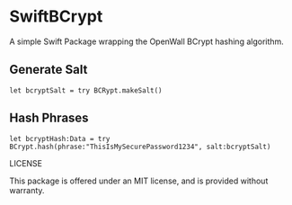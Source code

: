 # SwiftBCrypt

A simple Swift Package wrapping the OpenWall BCrypt hashing algorithm.

## Generate Salt
```
let bcryptSalt = try BCRypt.makeSalt()
```

## Hash Phrases
```
let bcryptHash:Data = try BCrypt.hash(phrase:"ThisIsMySecurePassword1234", salt:bcryptSalt)
```

LICENSE

This package is offered under an MIT license, and is provided without warranty.